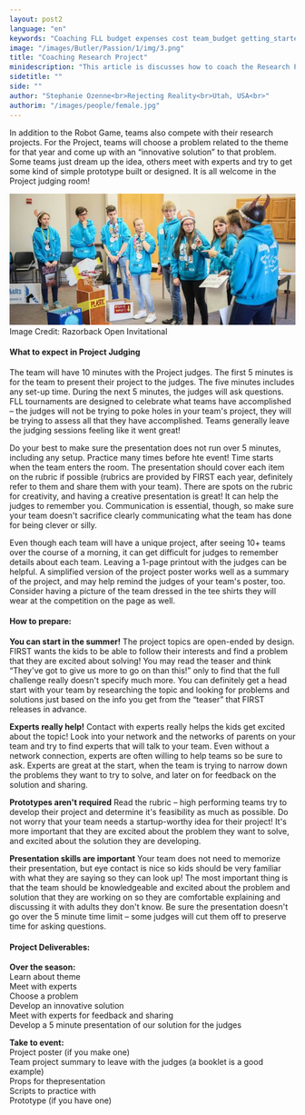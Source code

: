```yaml
---
layout: post2
language: "en"
keywords: "Coaching FLL budget expenses cost team_budget getting_started"
image: "/images/Butler/Passion/1/img/3.png"
title: "Coaching Research Project"
minidescription: "This article is discusses how to coach the Research Project portion of FIRST LEGO League"
sidetitle: ""
side: ""
author: "Stephanie Ozenne<br>Rejecting Reality<br>Utah, USA<br>"
authorim: "/images/people/female.jpg"
---
```


In addition to the Robot Game, teams also compete with their research projects. For the Project, teams will choose a problem related to the theme for that year and come up with an “innovative solution” to that problem. Some teams just dream up the idea, others meet with experts and try to get some kind of simple prototype built or designed. It is all welcome in the Project judging room!

<img src="/images/coachcorner/CoachingProject.jpg" style="max-width: 100%" />
Image Credit: Razorback Open Invitational

#### What to expect in Project Judging
The team will have 10 minutes with the Project judges. The first 5 minutes is for the team to present their project to the judges. The five minutes includes any set-up time. During the next 5 minutes, the judges will ask questions. FLL tournaments are designed to celebrate what teams have accomplished – the judges will not be trying to poke holes in your team's project, they will be trying to assess all that they have accomplished. Teams generally leave the judging sessions feeling like it went great!

Do your best to make sure the presentation does not run over 5 minutes, including any setup. Practice many times before hte event! Time starts when the team enters the room. The presentation should cover each item on the rubric if possible (rubrics are provided by FIRST each year, definitely refer to them and share them with your team). There are spots on the rubric for creativity, and having a creative presentation is great! It can help the judges to remember you. Communication is essential, though, so make sure your team doesn't sacrifice clearly communicating what the team has done for being clever or silly.

Even though each team will have a unique project, after seeing 10+ teams over the course of a morning, it can get difficult for judges to remember details about each team. Leaving a 1-page printout with the judges can be helpful. A simplified version of the project poster works well as a summary of the project, and may help remind the judges of your team's poster, too. Consider having a picture of the team dressed in the tee shirts they will wear at the competition on the page as well.

#### How to prepare:

**You can start in the summer!**
The project topics are open-ended by design. FIRST wants the kids to be able to follow their interests and find a problem that they are excited about solving! You may read the teaser and think “They've got to give us more to go on than this!” only to find that the full challenge really doesn't specify much more. You can definitely get a head start with your team by researching the topic and looking for problems and solutions just based on the info you get from the “teaser” that FIRST releases in advance.

**Experts really help!**
Contact with experts really helps the kids get excited about the topic! Look into your network and the networks of parents on your team and try to find experts that will talk to your team. Even without a network connection, experts are often willing to help teams so be sure to ask. Experts are great at the start, when the team is trying to narrow down the problems they want to try to solve, and later on for feedback on the solution and sharing.

**Prototypes aren't required**
Read the rubric – high performing teams try to develop their project and determine it's feasibility as much as possible. Do not worry that your team needs a startup-worthy idea for their project! It's more important that they are excited about the problem they want to solve, and excited about the solution they are developing.

**Presentation skills are important**
Your team does not need to memorize their presentation, but eye contact is nice so kids should be very familiar with what they are saying so they can look up! The most important thing is that the team should be knowledgeable and excited about the problem and solution that they are working on so they are comfortable explaining and discussing it with adults they don't know. Be sure the presentation doesn't go over the 5 minute time limit – some judges will cut them off to preserve time for asking questions.

#### Project Deliverables:

**Over the season:**<br>
Learn about theme<br>
Meet with experts<br>
Choose a problem<br>
Develop an innovative solution<br>
Meet with experts for feedback and sharing<br>
Develop a 5 minute presentation of our solution for the judges<br>

**Take to event:**<br>
Project poster (if you make one)<br>
Team project summary to leave with the judges (a booklet is a good example)<br>
Props for thepresentation<br>
Scripts to practice with<br>
Prototype (if you have one)<br>


